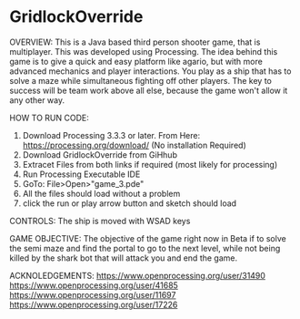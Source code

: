 # GridlockOverride
OVERVIEW:
This is a Java based third person shooter game, that is multiplayer. This was developed using Processing. The idea behind this game is to give a quick and easy platform like agario, but with more advanced mechanics and player interactions. You play as a ship that has to solve a maze while simultaneous fighting off other players. The key to success will be team work above all else, because the game won't allow it any other way.

HOW TO RUN CODE:
1. Download Processing 3.3.3 or later. From Here: https://processing.org/download/ (No installation Required)
2. Download GridlockOverride from GiHhub
3. Extracet Files from both links if required (most likely for processing)
4. Run Processing Executable IDE 
5. GoTo: File>Open>"game_3.pde"
6. All the files should load without a problem
7. click the run or play arrow button and sketch should load

CONTROLS:
The ship is moved with WSAD keys

GAME OBJECTIVE:
The objective of the game right now in Beta if to solve the semi maze and find the portal to go to the next level, while not being killed by the shark bot that will attack you and end the game.

ACKNOLEDGEMENTS:
https://www.openprocessing.org/user/31490
https://www.openprocessing.org/user/41685
https://www.openprocessing.org/user/11697
https://www.openprocessing.org/user/17226
